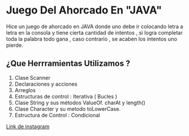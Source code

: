 # Juego Del Ahorcado En "JAVA" 

Hice un juego de ahorcado en JAVA donde uno debe ir colocando letra a letra en la consola y tiene cierta cantidad de intentos , si logra completar toda la palabra todo gana , caso contrario , se acaben los intentos uno pierde.
## ¿Que Herrramientas Utilizamos ?

1. Clase Scanner
2. Declaraciones y acciones
3. Arreglos
4. Estructuras de control : Iterativa ( Bucles )
5. Clase String y sus métodos ValueOf. charAt y length()
6. Clase Character y su metodo toLowerCase.
7. Estructura de Control : Condicional

[Link de instagram](https://www.instagram.com/migueggalvan/)